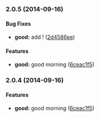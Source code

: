 ### 2.0.5 (2014-09-16)


#### Bug Fixes

* **good:** add ! ([2d4586ee](https://github.com/gavriguy/release.git/commit/2d4586ee6138248ed3627a3e31a3692aa89b7447))


#### Features

* **good:** good morning ([6ceac1f5](https://github.com/gavriguy/release.git/commit/6ceac1f52b2bfee66d8875f444e83c7a49cd8fe8))


### 2.0.4 (2014-09-16)


#### Features

* **good:** good morning ([6ceac1f5](https://github.com/gavriguy/release.git/commit/6ceac1f52b2bfee66d8875f444e83c7a49cd8fe8))

